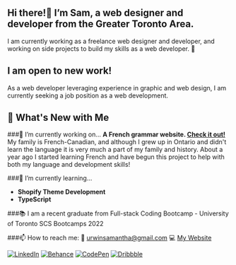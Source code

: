 ## Hi there!👋 I’m Sam, a web designer and developer from the Greater Toronto Area.

I am currently working as a freelance web designer and developer, and working on side projects to build my skills as a web developer. 💪

## I am open to new work!

As a web developer leveraging experience in graphic and web design, I am currently seeking a job position as a web development.

## 🌟 What's New with Me

###🔭 I’m currently working on...
**A French grammar website. [Check it out!](https://cahier-de-francais.herokuapp.com)**
My family is French-Canadian, and although I grew up in Ontario and didn't learn the language it is very much a part of my family and history. About a year ago I started learning French and have begun this project to help with both my language and development skills!

###🌱 I’m currently learning...
* **Shopify Theme Development**
* **TypeScript**

###📚 I am a recent graduate from
Full-stack Coding Bootcamp - University of Toronto SCS Bootcamps 2022

###📫 How to reach me: 
📩 [urwinsamantha@gmail.com](mailto:urwinsamantha@gmail.com)    💻 [My Website](https://smudesigns.com)

[![LinkedIn](https://img.shields.io/badge/LinkedIn-0077B5?style=for-the-badge&logo=linkedin&logoColor=white)](https://linkedin.com/in/samanthaurwin)
[![Behance](https://img.shields.io/badge/-Behance-blue?style=for-the-badge&logo=behance&logoColor=white)](https://behance.net/samanthaurwin)
[![CodePen](https://img.shields.io/badge/Codepen-000000?style=for-the-badge&logo=codepen&logoColor=white)](https://codepen.io/smudesign)
[![Dribbble](https://img.shields.io/badge/Dribbble-EA4C89?style=for-the-badge&logo=dribbble&logoColor=white)](https://dribbble.com/smu-design)
